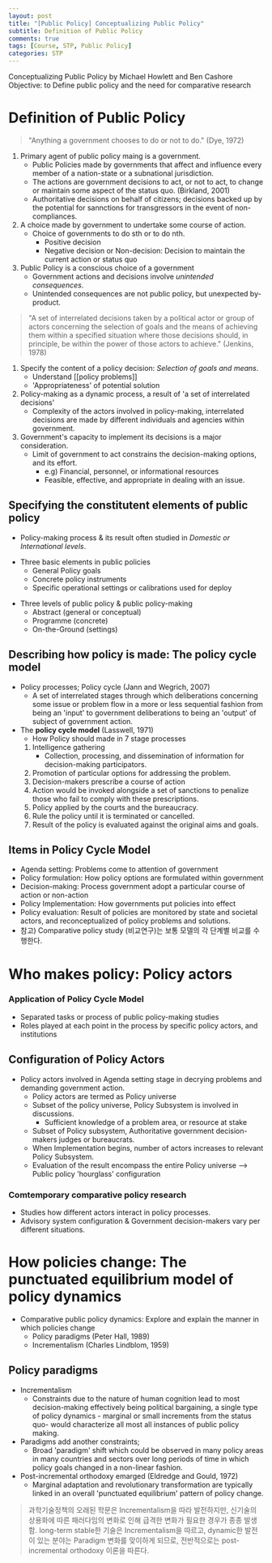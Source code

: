```yaml
---
layout: post
title: "[Public Policy] Conceptualizing Public Policy"
subtitle: Definition of Public Policy
comments: true
tags: [Course, STP, Public Policy]
categories: STP
---
```

Conceptualizing Public Policy by Michael Howlett and Ben Cashore  
Objective: to Define public policy and the need for comparative research

# Definition of Public Policy
> "Anything a government chooses to do or not to do." (Dye, 1972)

1. Primary agent of public policy maing is a government. 
	* Public Policies made by governments that affect and influence every member of a nation-state or a subnational jurisdiction.
	* The actions are government decisions to act, or not to act, to change or maintain some aspect of the status quo. (Birkland, 2001)
	* Authoritative decisions on behalf of citizens; decisions backed up by the potential for sannctions for transgressors in the event of non-compliances. 
2. A choice made by government to undertake some course of action. 
	- Choice of governments to do sth or to do nth. 
		- Positive decision
		- Negative decision or Non-decision: Decision to maintain the current action or status quo
3. Public Policy is a conscious choice of a government
	- Government actions and decisions involve *unintended consequences*. 
	- Unintended consequences are not public policy, but unexpected by-product. 

> "A set of interrelated decisions taken by a political actor or group of actors concerning the selection of goals and the means of achieving them within a specified situation where those decisions should, in principle, be within the power of those actors to achieve." (Jenkins, 1978)

1. Specify the content of a policy decision: *Selection of goals and means*. 
	- Understand [[policy problems]]
	- 'Appropriateness' of potential solution
2. Policy-making as a dynamic process, a result of 'a set of interrelated decisions'
	- Complexity of the actors involved in policy-making, interrelated decisions are made by different individuals and agencies within government. 
3. Government's capacity to implement its decisions is a major consideration. 
	- Limit of government to act constrains the decision-making options, and its effort. 
		- e.g) Financial, personnel, or informational resources
		- Feasible, effective, and appropriate in dealing with an issue. 
## Specifying the constitutent elements of public policy 
* Policy-making process & its result often studied in *Domestic or International levels*.
- Three basic elements in public policies
	* General Policy goals
	* Concrete policy instruments
	* Specific operational settings or calibrations used for deploy
* Three levels of public policy & public policy-making
	* Abstract (general or conceptual)
	* Programme (concrete)
	* On-the-Ground (settings)
## Describing how policy is made: The policy cycle model 
* Policy processes; Policy cycle (Jann and Wegrich, 2007)
	* A set of interrelated stages through which deliberations concerning some issue or problem flow in a more or less sequential fashion from being an 'input' to government deliberations to being an 'output' of subject of government action. 
* The **policy cycle model** (Lasswell, 1971)
	* How Policy should made in 7 stage processes
	1. Intelligence gathering
		* Collection, processing, and dissemination of information for decision-making participators. 
	2. Promotion of particular options for addressing the problem.
	3. Decision-makers prescribe a course of action
	4. Action would be invoked alongside a set of sanctions to penalize those who fail to comply with these prescriptions. 
	5. Policy applied by the courts and the bureaucracy.
	6. Rule the policy until it is terminated or cancelled. 
	7. Result of the policy is evaluated against the original aims and goals. 
## Items in Policy Cycle Model 
* Agenda setting: Problems come to attention of government
* Policy formulation: How policy options are formulated within government
* Decision-making: Process government adopt a particular course of action or non-action
* Policy Implementation: How governments put policies into effect
* Policy evaluation: Result of policies are monitored by state and societal actors, and reconceptualized of policy problems and solutions. 
* 참고) Comparative policy study (비교연구)는 보통 모델의 각 단계별 비교를 수행한다. 

# Who makes policy: Policy actors
### Application of Policy Cycle Model
* Separated tasks or process of public policy-making studies
* Roles played at each point in the process by specific policy actors, and institutions 

## Configuration of Policy Actors
* Policy actors involved in Agenda setting stage in decrying problems and demanding government action.
	* Policy actors are termed as Policy universe 
	* Subset of the policy universe, Policy Subsystem is involved in discussions.
		* Sufficient knowledge of a problem area, or resource at stake
	* Subset of Policy subsystem, Authoritative government decision-makers judges or bureaucrats.
	* When Implementation begins, number of actors increases to relevant Policy Subsystem.
	* Evaluation of the result encompass the entire Policy universe
--> Public policy 'hourglass' configuration

### Comtemporary comparative policy research
* Studies how different actors interact in policy processes.
* Advisory system configuration & Government decision-makers vary per different situations. 

# How policies change: The punctuated equilibrium model of policy dynamics
* Comparative public policy dynamics: Explore and explain the manner in which policies change
	* Policy paradigms (Peter Hall, 1989)
	* Incrementalism (Charles Lindblom, 1959)
## Policy paradigms
* Incrementalism
	* Constraints due to the nature of human cognition lead to most decision-making effectively being political bargaining, a single type of policy dynamics - marginal or small increments from the status quo- would characterize all most all instances of public policy making.
* Paradigms add another constraints;
	* Broad 'paradigm' shift which could be observed in many policy areas in many countries and sectors over long periods of time in which policy goals changed in a non-linear fashion.
* Post-incremental orthodoxy emarged (Eldredge and Gould, 1972)
	* Marginal adaptation and revolutionary transformation are typically linked in an overall 'punctuated equilibrium' pattern of policy change. 
> 과학기술정책의 오래된 학문은 Incrementalism을 따라 발전하지만, 신기술의 상용화에 따른 패러다임의 변화로 인해 급격한 변화가 필요한 경우가 종종 발생함. long-term stable한 기술은 Incrementalism을 따르고, dynamic한 발전이 있는 분야는 Paradigm 변화를 맞이하게 되므로, 전반적으로는 post-incremental orthodoxy 이론을 따른다. 